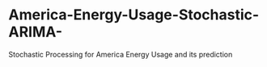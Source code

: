 # America-Energy-Usage-Stochastic-ARIMA-
Stochastic Processing for America Energy Usage and its prediction
